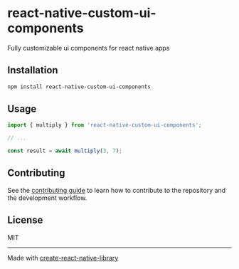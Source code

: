 # react-native-custom-ui-components

Fully customizable ui components for react native apps

## Installation

```sh
npm install react-native-custom-ui-components
```

## Usage

```js
import { multiply } from 'react-native-custom-ui-components';

// ...

const result = await multiply(3, 7);
```

## Contributing

See the [contributing guide](CONTRIBUTING.md) to learn how to contribute to the repository and the development workflow.

## License

MIT

---

Made with [create-react-native-library](https://github.com/callstack/react-native-builder-bob)
